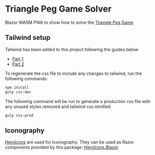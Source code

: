 # Triangle Peg Game Solver

Blazor WASM PWA to show how to solve the [Triangle Peg Game](https://www.google.com/search?q=triangle+peg+game&tbm=shop)

## Tailwind setup

Tailwind has been added to this project following the guides below

* [Part 1](https://chrissainty.com/integrating-tailwind-css-with-blazor-using-gulp-part-1/)
* [Part 2](https://chrissainty.com/integrating-tailwind-css-with-blazor-using-gulp-part-2/)

To regenerate the css file to include any changes to tailwind, run the following commands:

``` bash
npm install
gulp css:dev
```

The following command will be run to generate a production css file with any unused styles removed and tailwind css minified

``` bash
gulp css:prod
```

## Iconography

[HeroIcons](https://heroicons.com/) are used for Iconography. They can be used as Razor components provided by this package: [HeroIcons.Blazor](https://github.com/duaneedwards/heroicons/tree/master/blazor#readme)